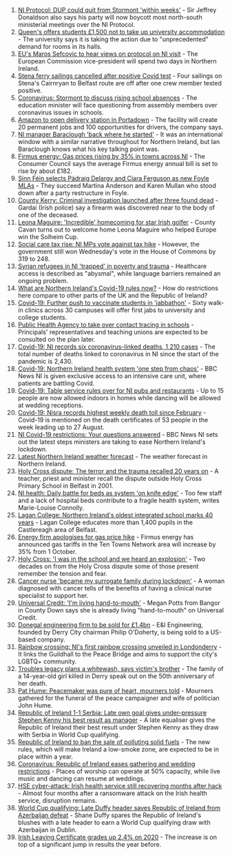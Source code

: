 1. [NI Protocol: DUP could quit from Stormont 'within weeks'](https://www.bbc.co.uk/news/uk-northern-ireland-58494209?at_medium=RSS&at_campaign=KARANGA) - Sir Jeffrey Donaldson also says his party will now boycott most north-south ministerial meetings over the NI Protocol.
2. [Queen's offers students £1,500 not to take up university accommodation](https://www.bbc.co.uk/news/uk-northern-ireland-58494206?at_medium=RSS&at_campaign=KARANGA) - The university says it is taking the action due to "unprecedented" demand for rooms in its halls.
3. [EU's Maros Sefcovic to hear views on protocol on NI visit](https://www.bbc.co.uk/news/uk-northern-ireland-58493841?at_medium=RSS&at_campaign=KARANGA) - The European Commission vice-president will spend two days in Northern Ireland.
4. [Stena ferry sailings cancelled after positive Covid test](https://www.bbc.co.uk/news/uk-northern-ireland-58498989?at_medium=RSS&at_campaign=KARANGA) - Four sailings on Stena's Cairnryan to Belfast route are off after one crew member tested positive.
5. [Coronavirus: Stormont to discuss rising school absences](https://www.bbc.co.uk/news/uk-northern-ireland-58489608?at_medium=RSS&at_campaign=KARANGA) - The education minister will face questioning from assembly members over coronavirus issues in schools.
6. [Amazon to open delivery station in Portadown](https://www.bbc.co.uk/news/uk-northern-ireland-58499372?at_medium=RSS&at_campaign=KARANGA) - The facility will create 20 permanent jobs and 100 opportunities for drivers, the company says.
7. [NI manager Baraclough 'back where he started'](https://www.bbc.co.uk/sport/football/58496577?at_medium=RSS&at_campaign=KARANGA) - It was an international window with a similar narrative throughout for Northern Ireland, but Ian Baraclough knows what his key talking point was.
8. [Firmus energy: Gas prices rising by 35% in towns across NI](https://www.bbc.co.uk/news/uk-northern-ireland-58480550?at_medium=RSS&at_campaign=KARANGA) - The Consumer Council says the average Firmus energy annual bill is set to rise by about £182.
9. [Sinn Féin selects Pádraig Delargy and Ciara Ferguson as new Foyle MLAs](https://www.bbc.co.uk/news/uk-northern-ireland-foyle-west-58495303?at_medium=RSS&at_campaign=KARANGA) - They succeed Martina Anderson and Karen Mullan who stood down after a party restructure in Foyle.
10. [County Kerry: Criminal investigation launched after three found dead](https://www.bbc.co.uk/news/world-europe-58483201?at_medium=RSS&at_campaign=KARANGA) - Gardaí (Irish police) say a firearm was discovered near to the body of one of the deceased.
11. [Leona Maguire: 'Incredible' homecoming for star Irish golfer](https://www.bbc.co.uk/news/world-europe-58492675?at_medium=RSS&at_campaign=KARANGA) - County Cavan turns out to welcome home Leona Maguire who helped Europe win the Solheim Cup.
12. [Social care tax rise: NI MPs vote against tax hike](https://www.bbc.co.uk/news/uk-northern-ireland-58492674?at_medium=RSS&at_campaign=KARANGA) - However, the government still won Wednesday's vote in the House of Commons by 319 to 248.
13. [Syrian refugees in NI 'trapped' in poverty and trauma](https://www.bbc.co.uk/news/uk-northern-ireland-58486567?at_medium=RSS&at_campaign=KARANGA) - Healthcare access is described as "abysmal", while language barriers remained an ongoing problem.
14. [What are Northern Ireland's Covid-19 rules now?](https://www.bbc.co.uk/news/uk-northern-ireland-58175159?at_medium=RSS&at_campaign=KARANGA) - How do restrictions here compare to other parts of the UK and the Republic of Ireland?
15. [Covid-19: Further push to vaccinate students in 'jabbathon'](https://www.bbc.co.uk/news/uk-northern-ireland-58490679?at_medium=RSS&at_campaign=KARANGA) - Sixty walk-in clinics across 30 campuses will offer first jabs to university and college students.
16. [Public Health Agency to take over contact tracing in schools](https://www.bbc.co.uk/news/uk-northern-ireland-58464304?at_medium=RSS&at_campaign=KARANGA) - Principals' representatives and teaching unions are expected to be consulted on the plan later.
17. [Covid-19: NI records six coronavirus-linked deaths, 1,210 cases](https://www.bbc.co.uk/news/uk-northern-ireland-58492668?at_medium=RSS&at_campaign=KARANGA) - The total number of deaths linked to coronavirus in NI since the start of the pandemic is 2,430.
18. [Covid-19: Northern Ireland health system 'one step from chaos'](https://www.bbc.co.uk/news/uk-northern-ireland-58465147?at_medium=RSS&at_campaign=KARANGA) - BBC News NI is given exclusive access to an intensive care unit, where patients are battling Covid.
19. [Covid-19: Table service rules over for NI pubs and restaurants](https://www.bbc.co.uk/news/uk-northern-ireland-58458086?at_medium=RSS&at_campaign=KARANGA) - Up to 15 people are now allowed indoors in homes while dancing will be allowed at wedding receptions.
20. [Covid-19: Nisra records highest weekly death toll since February](https://www.bbc.co.uk/news/uk-northern-ireland-58431986?at_medium=RSS&at_campaign=KARANGA) - Covid-19 is mentioned on the death certificates of 53 people in the week leading up to 27 August.
21. [NI Covid-19 restrictions: Your questions answered](https://www.bbc.co.uk/news/uk-northern-ireland-54117810?at_medium=RSS&at_campaign=KARANGA) - BBC News NI sets out the latest steps ministers are taking to ease Northern Ireland's lockdown.
22. [Latest Northern Ireland weather forecast](https://www.bbc.co.uk/news/uk-northern-ireland-26018439?at_medium=RSS&at_campaign=KARANGA) - The weather forecast in Northern Ireland.
23. [Holy Cross dispute: The terror and the trauma recalled 20 years on](https://www.bbc.co.uk/news/uk-northern-ireland-58465148?at_medium=RSS&at_campaign=KARANGA) - A teacher, priest and minister recall the dispute outside Holy Cross Primary School in Belfast in 2001.
24. [NI health: Daily battle for beds as system 'on knife edge'](https://www.bbc.co.uk/news/uk-northern-ireland-58466697?at_medium=RSS&at_campaign=KARANGA) - Too few staff and a lack of hospital beds contribute to a fragile health system, writes Marie-Louise Connolly.
25. [Lagan College: Northern Ireland's oldest integrated school marks 40 years](https://www.bbc.co.uk/news/uk-northern-ireland-58457098?at_medium=RSS&at_campaign=KARANGA) - Lagan College educates more than 1,400 pupils in the Castlereagh area of Belfast.
26. [Energy firm apologises for gas price hike](https://www.bbc.co.uk/news/58494466?at_medium=RSS&at_campaign=KARANGA) - Firmus energy has announced gas tariffs in the Ten Towns Network area will increase by 35% from 1 October.
27. [Holy Cross: 'I was in the school and we heard an explosion'](https://www.bbc.co.uk/news/58478882?at_medium=RSS&at_campaign=KARANGA) - Two decades on from the Holy Cross dispute some of those present remember the tension and fear.
28. [Cancer nurse 'became my surrogate family during lockdown'](https://www.bbc.co.uk/news/uk-northern-ireland-58494461?at_medium=RSS&at_campaign=KARANGA) - A woman diagnosed with cancer tells of the benefits of having a clinical nurse specialist to support her.
29. [Universal Credit: 'I'm living hand-to-mouth'](https://www.bbc.co.uk/news/uk-northern-ireland-58478878?at_medium=RSS&at_campaign=KARANGA) - Megan Potts from Bangor in County Down says she is already living "hand-to-mouth" on Universal Credit.
30. [Donegal engineering firm to be sold for £1.4bn](https://www.bbc.co.uk/news/uk-northern-ireland-58488998?at_medium=RSS&at_campaign=KARANGA) - E&I Engineering, founded by Derry City chairman Philip O'Doherty, is being sold to a US-based company.
31. [Rainbow crossing: NI's first rainbow crossing unveiled in Londonderry](https://www.bbc.co.uk/news/uk-northern-ireland-foyle-west-58480610?at_medium=RSS&at_campaign=KARANGA) - It links the Guildhall to the Peace Bridge and aims to support the city's LGBTQ+ community.
32. [Troubles legacy plans a whitewash, says victim's brother](https://www.bbc.co.uk/news/uk-northern-ireland-foyle-west-58467776?at_medium=RSS&at_campaign=KARANGA) - The family of a 14-year-old girl killed in Derry speak out on the 50th anniversary of her death.
33. [Pat Hume: Peacemaker was pure of heart, mourners told](https://www.bbc.co.uk/news/uk-northern-ireland-58457093?at_medium=RSS&at_campaign=KARANGA) - Mourners gathered for the funeral of the peace campaigner and wife of politician John Hume.
34. [Republic of Ireland 1-1 Serbia: Late own goal gives under-pressure Stephen Kenny his best result as manager](https://www.bbc.co.uk/sport/football/58461073?at_medium=RSS&at_campaign=KARANGA) - A late equaliser gives the Republic of Ireland their best result under Stephen Kenny as they draw with Serbia in World Cup qualifying.
35. [Republic of Ireland to ban the sale of polluting solid fuels](https://www.bbc.co.uk/news/world-europe-58478718?at_medium=RSS&at_campaign=KARANGA) - The new rules, which will make Ireland a low-smoke zone, are expected to be in place within a year.
36. [Coronavirus: Republic of Ireland eases gathering and wedding restrictions](https://www.bbc.co.uk/news/world-europe-58460563?at_medium=RSS&at_campaign=KARANGA) - Places of worship can operate at 50% capacity, while live music and dancing can resume at weddings.
37. [HSE cyber-attack: Irish health service still recovering months after hack](https://www.bbc.co.uk/news/world-europe-58413448?at_medium=RSS&at_campaign=KARANGA) - Almost four months after a ransomware attack on the Irish health service, disruption remains.
38. [World Cup qualifying: Late Duffy header saves Republic of Ireland from Azerbaijan defeat](https://www.bbc.co.uk/sport/football/58434755?at_medium=RSS&at_campaign=KARANGA) - Shane Duffy spares the Republic of Ireland's blushes with a late header to earn a World Cup qualifying draw with Azerbaijan in Dublin.
39. [Irish Leaving Certificate grades up 2.4% on 2020](https://www.bbc.co.uk/news/world-europe-58439517?at_medium=RSS&at_campaign=KARANGA) - The increase is on top of a significant jump in results the year before.
